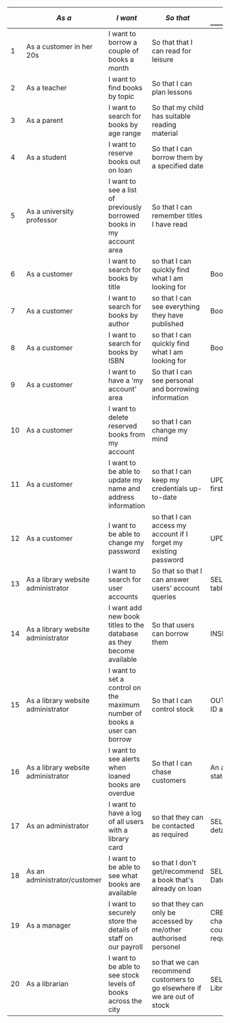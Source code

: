 |      | *As a* **<type of user>**          | *I want* **<some goal>**                                     | *So that* **<some reason>**                                  | DML statement _______________________________________________________________________________ | Notes _________________________________________ |
| ---- | ---------------------------------- | ------------------------------------------------------------ | ------------------------------------------------------------ | ------------------------------------------------------------ | ----------------------------------------------- |
| 1    | As a customer in her 20s           | I want to borrow a couple of books a month                   | So that that I can read for leisure                          |                                                              | No age field                                    |
| 2    | As a teacher                       | I want to find books by topic                                | So that I can plan lessons                                   |                                                              |                                                 |
| 3    | As a parent                        | I want to search for books by age range                      | So that my child has suitable reading material               |                                                              |                                                 |
| 4    | As a student                       | I want to reserve books out on loan                          | So that I can borrow them by a specified date                |                                                              |                                                 |
| 5    | As a university professor          | I want to see a list of previously borrowed books in my account area | So that I can remember titles I have read                    |                                                              |                                                 |
| 6    | As a customer                      | I want to search for books by title                          | so that I can quickly find what I am looking for             | Book title, InBranch, IsAvailable, Author, Year published, Genre, age range, ISBN |                                                 |
| 7    | As a customer                      | I want to search for books by author                         | so that I can see everything they have published             | Book title, InBranch, IsAvailable, Author, Year published, Genre, age range, ISBN |                                                 |
| 8    | As a customer                      | I want to search for books by ISBN                           | so that I can quickly find what I am looking for             | Book title, InBranch, IsAvailable, Author, Year published, Genre, age range, ISBN |                                                 |
| 9    | As a customer                      | I want to have a 'my account' area                           | So that I can see personal and borrowing information         |                                                              |                                                 |
| 10   | As a customer                      | I want to delete reserved books from my account              | so that I can change my mind                                 |                                                              |                                                 |
| 11   | As a customer                      | I want to be able to update my name and address information  | so that I can keep my credentials up-to-date                 |  UPDATE statement that accesses LibraryCardHolder to update firstname/lastname/email etc with join to address tables to update address                                                            |                                                 |
| 12   | As a customer                      | I want to be able to change my password                      | so that I can access my account if I forget my existing password | UPDATE statement that accesses user's password field in LibraryCardHolder                                                             |                                                 |
| 13   | As a library website administrator | I want to search for user accounts                           | So that so that I can answer users’ account queries          | SELECT statement that selects users from LibraryCardHolder joined to loans table (not built yet)                                                             |                                                 |
| 14   | As a library website administrator | I want add new book titles to the database as they become available | So that users can borrow them                                | INSERT to add new books to book table with join to author table                                                              |                                                 |
| 15   | As a library website administrator | I want to set a control on the maximum number of books a user can borrow | So that I can control stock                                  | OUT OF SCOPE. SELECT to access Loan table where loan ID matches UserCard ID and calculate if >= 5                                                             |                                                 |
| 16   | As a library website administrator | I want to see alerts when loaned books are overdue           | So that I can chase customers                                | An alert would need web functionality, but would ultimately call on a SELECT statement that filters for books where (Today's Date -   DateOut)>30 |                                                 |
| 17   | As an administrator                | I want to have a log of all users with a library card        | so that they can be contacted as required                    | SELECT would be used to access the LibraryCardHolder table for customer details, with a join on the address tables to also get the address. |                                                 |
| 18   | As an administrator/customer       | I want to be able to see what books are available            | so that I don't get/recommend a book that's already on loan  | SELECT statement that selects books (joined to the loans table) where DateReturned not NULL |                                                 |
| 19   | As a manager                       | I want to securely store the details of staff on our payroll | so that they can only be accessed by me/other authorised personel | CREATE table, then INSERT to add new staff members, (UPDATE if details need changing, DELETE to remove old members of staff)-these latter permissions could be added at a later date so that we keep permissions to minimum requirements. Access for manager (and admin) ONLY |                                                 |
| 20   | As a librarian                     | I want to be able to see stock levels of books across the city | so that we can recommend customers to go elsewhere if we are out of stock | SELECT statement similar to user story 18, however we would also join to the LibraryBranches table to see book availability across branches. |                                                 |

